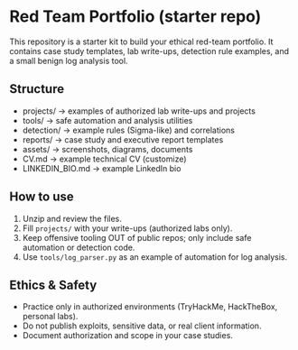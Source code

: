 # Red Team Portfolio (starter repo)

This repository is a starter kit to build your ethical red-team portfolio.
It contains case study templates, lab write-ups, detection rule examples, and a small benign log analysis tool.

## Structure
- projects/       -> examples of authorized lab write-ups and projects
- tools/          -> safe automation and analysis utilities
- detection/      -> example rules (Sigma-like) and correlations
- reports/        -> case study and executive report templates
- assets/         -> screenshots, diagrams, documents
- CV.md           -> example technical CV (customize)
- LINKEDIN_BIO.md -> example LinkedIn bio

## How to use
1. Unzip and review the files.
2. Fill `projects/` with your write-ups (authorized labs only).
3. Keep offensive tooling OUT of public repos; only include safe automation or detection code.
4. Use `tools/log_parser.py` as an example of automation for log analysis.

## Ethics & Safety
- Practice only in authorized environments (TryHackMe, HackTheBox, personal labs).
- Do not publish exploits, sensitive data, or real client information.
- Document authorization and scope in your case studies.
